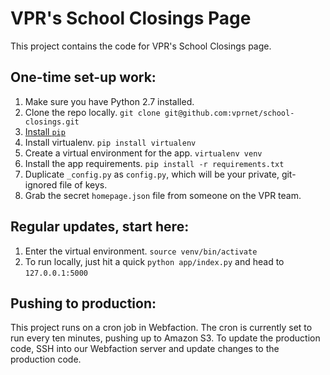 # VPR's School Closings Page

This project contains the code for VPR's School Closings page.


## One-time set-up work:

1. Make sure you have Python 2.7 installed.
1. Clone the repo locally. `git clone git@github.com:vprnet/school-closings.git`
1. [Install `pip`](https://pip.pypa.io/en/latest/installing.html)
1. Install virtualenv. `pip install virtualenv`
1. Create a virtual environment for the app. `virtualenv venv`
1. Install the app requirements. `pip install -r requirements.txt`
1. Duplicate `_config.py` as `config.py`, which will be your private, git-ignored file of keys.
1. Grab the secret `homepage.json` file from someone on the VPR team.


## Regular updates, start here:

1. Enter the virtual environment. `source venv/bin/activate`
1. To run locally, just hit a quick	`python app/index.py` and head to `127.0.0.1:5000`


## Pushing to production:

This project runs on a cron job in Webfaction. The cron is currently set to run every ten minutes, pushing up to Amazon S3. To update the production code, SSH into our Webfaction server and update changes to the production code.
